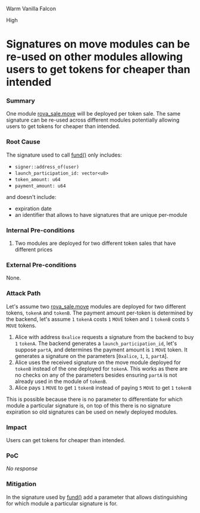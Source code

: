 Warm Vanilla Falcon

High

# Signatures on move modules can be re-used on other modules allowing users to get tokens for cheaper than intended

### Summary

One module [rova_sale.move](https://github.com/sherlock-audit/2025-02-rova/blob/main/rova-movement-contracts/sources/rova_sale.move) will be deployed per token sale. The same signature can be re-used across different modules potentially allowing users to get tokens for cheaper than intended.



### Root Cause

The signature used to call [fund()](https://github.com/sherlock-audit/2025-02-rova/blob/main/rova-movement-contracts/sources/rova_sale.move#L125) only includes:
- `signer::address_of(user)`
- `launch_participation_id: vector<u8>`
- `token_amount: u64`
- `payment_amount: u64`

and doesn't include:
- expiration date
- an identifier that allows to have signatures that are unique per-module

### Internal Pre-conditions

1. Two modules are deployed for two different token sales that have different prices

### External Pre-conditions

None.

### Attack Path

Let's assume two [rova_sale.move](https://github.com/sherlock-audit/2025-02-rova/blob/main/rova-movement-contracts/sources/rova_sale.move) modules are deployed for two different tokens, `tokenA` and `tokenB`. The payment amount per-token is determined by the backend, let's assume `1` `tokenA` costs `1` `MOVE` token and `1` `tokenB` costs `5` `MOVE` tokens.

1. Alice with address `0xalice` requests a signature from the backend to buy `1` `tokenA`. The backend generates a `launch_participation_id`, let's suppose `partA`, and determines the payment amount is `1` `MOVE` token. It generates a signature on the parameters [`0xalice`, `1`, `1`, `partA`].
2. Alice uses the received signature on the move module deployed for `tokenB` instead of the one deployed for `tokenA`. This works as there are no checks on any of the parameters besides ensuring `partA` is not already used in the module of `tokenB`.
3. Alice pays `1` `MOVE` to get `1` `tokenB` instead of paying `5` `MOVE` to get `1` `tokenB`

This is possible because there is no parameter to differentiate for which module a particular signature is, on top of this there is no signature expiration so old signatures can be used on newly deployed modules.

### Impact

Users can get tokens for cheaper than intended.

### PoC

_No response_

### Mitigation

In the signature used by [fund()](https://github.com/sherlock-audit/2025-02-rova/blob/main/rova-movement-contracts/sources/rova_sale.move#L125) add a parameter that allows distinguishing for which module a particular signature is for.